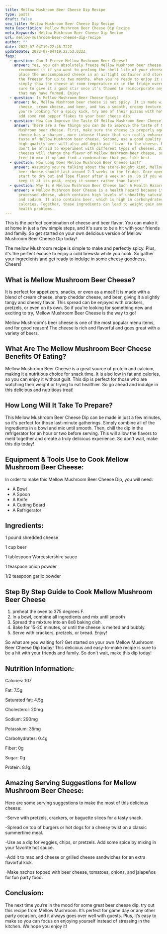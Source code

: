 ```yaml
---
title: Mellow Mushroom Beer Cheese Dip Recipe
type: posts
draft: false
seo_title: Mellow Mushroom Beer Cheese Dip Recipe
meta_Description: Mellow Mushroom Beer Cheese Dip Recipe
meta_Keywords: Mellow Mushroom Beer Cheese Dip Recipe
url: mellow-mushroom-beer-cheese-dip-recipe
author: ""
date: 2022-07-04T19:22:46.722Z
updateDate: 2022-07-04T19:22:52.032Z
faqs:
  - question: Can I Freeze Mellow Mushroom Beer Cheese?
    answer: Yes, you can absolutely freeze Mellow Mushroom beer cheese! In fact, we
      recommend it if you want to prolong the shelf life of your cheese. Simply
      place the unaccompanied cheese in an airtight container and store it in
      the freezer for up to two months. When you're ready to enjoy it again,
      simply thaw the cheese at room temperature or in the fridge overnight. Be
      sure to give it a good stir once it's thawed to reincorporate any clumps
      that may have formed. Enjoy!
  - question: Is Mellow Mushroom Beer Cheese Spicy?
    answer: No, Mellow Mushroom beer cheese is not spicy. It is made with cheddar
      cheese, cream cheese, and beer, and has a smooth, creamy texture. If
      you're looking for a spicy kick, try one of their pizzas with hot sauce or
      add some red pepper flakes to your beer cheese dip.
  - question: How Can Improve the Taste Of Mellow Mushroom Beer Cheese?
    answer: There are a few things you can do to improve the taste of Mellow
      Mushroom beer cheese. First, make sure the cheese is properly aged. Aged
      cheese has a sharper, more intense flavor that can really enhance the
      taste of Mellow Mushroom beer cheese. Second, use a good quality beer. A
      high-quality beer will also add depth and flavor to the cheese. Finally,
      don't be afraid to experiment with different types of cheeses. Different
      cheeses will change the flavor of Mellow Mushroom beer cheese, so feel
      free to mix it up and find a combination that you like best.
  - question: How Long Does Mellow Mushroom Beer Cheese Last?
    answer: Assuming you're talking about the store-bought kind, Mellow Mushroom
      beer cheese should last around 2-3 weeks in the fridge. Once opened, it'll
      start to dry out and lose flavor after a week or so. So if you want to
      keep it at its peak, enjoy it sooner rather than later!
  - question: Why Is A Mellow Mushroom Beer Cheese Such A Health Hazard?
    answer: A Mellow Mushroom Beer Cheese is a health hazard because it is made with
      processed cheese, which contains high levels of unhealthy saturated fats
      and sodium. It also contains beer, which is high in carbohydrates and
      calories. Together, these ingredients can lead to weight gain and other
      health problems.
---
```

This is the perfect combination of cheese and beer flavor. You can make it at home in just a few simple steps, and it's sure to be a hit with your friends and family. So get started on your own delicious version of Mellow Mushroom Beer Cheese Dip today!

The mellow Mushroom recipe is simple to make and perfectly spicy. Plus, it's the perfect excuse to enjoy a cold brewski while you cook. So gather your ingredients and get ready to indulge in some cheesy goodness. Cheers!

## **What is Mellow Mushroom Beer Cheese?**

It is perfect for appetizers, snacks, or even as a meal! It is made with a blend of cream cheese, sharp cheddar cheese, and beer, giving it a slightly tangy and cheesy flavor. This spread can be enjoyed with crackers, pretzels, or even on its own. So if you're looking for something new and exciting to try, Mellow Mushroom Beer Cheese is the way to go!

Mellow Mushroom's beer cheese is one of the most popular menu items, and for good reason! The cheese is rich and flavorful and goes great with a variety of beers. 

## **What Are The Mellow Mushroom Beer Cheese Benefits Of Eating?**

Mellow Mushroom Beer Cheese is a great source of protein and calcium, making it a nutritious choice for snack time. It is also low in fat and calories, so you can enjoy it without guilt. This dip is perfect for those who are watching their weight or trying to eat healthier. So go ahead and indulge in this delicious and nutritious treat!

## **How Long Will It Take To Prepare?**

This Mellow Mushroom Beer Cheese Dip can be made in just a few minutes, so it's perfect for those last-minute gatherings. Simply combine all of the ingredients in a bowl and mix until smooth. Then, chill the dip in the refrigerator for an hour or two before serving. This will allow the flavors to meld together and create a truly delicious experience. So don't wait, make this dip today!

## **Equipment & Tools Use to Cook Mellow Mushroom Beer Cheese:** 

In order to make this Mellow Mushroom Beer Cheese Dip, you will need:

* A Bowl
* A Spoon
* A Knife
* A Cutting Board
* A Refrigerator

## **Ingredients:**

1 pound shredded cheese

1 cup beer

1 tablespoon Worcestershire sauce

1 teaspoon onion powder

1/2 teaspoon garlic powder

## **Step By Step Guide to Cook Mellow Mushroom Beer Cheese**

1. preheat the oven to 375 degrees F.
2. In a bowl, combine all ingredients and mix until smooth
3. Spread the mixture into an 8x8 baking dish.
4. Bake for 15-20 minutes, or until the cheese is melted and bubbly.
5. Serve with crackers, pretzels, or bread. Enjoy!

So what are you waiting for? Get started on your own Mellow Mushroom Beer Cheese Dip today! This delicious and easy-to-make recipe is sure to be a hit with your friends and family. So don't wait, make this dip today!

## **Nutrition Information:**

Calories: 107

Fat: 7.5g

Saturated fat: 4.5g

Cholesterol: 20mg

Sodium: 290mg

Potassium: 35mg

Carbohydrates: 0.4g

Fiber: 0g

Sugar: 0g

Protein: 8.1g

## **Amazing Serving Suggestions for Mellow Mushroom Beer Cheese:**

Here are some serving suggestions to make the most of this delicious cheese:

\-Serve with pretzels, crackers, or baguette slices for a tasty snack.

\-Spread on top of burgers or hot dogs for a cheesy twist on a classic summertime meal.

\-Use as a dip for veggies, chips, or pretzels. Add some spice by mixing in your favorite hot sauce.

\-Add it to mac and cheese or grilled cheese sandwiches for an extra flavorful kick. 

\-Make nachos topped with beer cheese, tomatoes, onions, and jalapeños for fun party food.

## **Conclusion:**

The next time you’re in the mood for some great beer cheese dip, try out this recipe from Mellow Mushroom. It’s perfect for game day or any other party occasion, and it always goes over well with guests. Plus, it’s easy to make so you can focus on enjoying yourself instead of stressing in the kitchen. We hope you enjoy it!